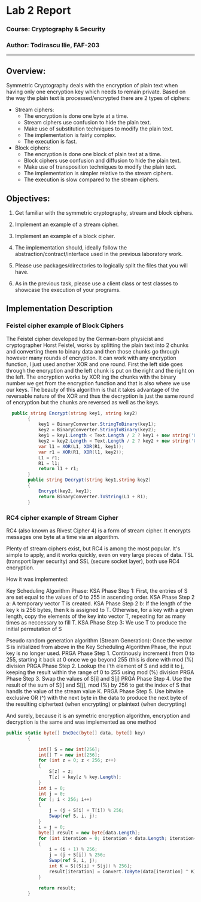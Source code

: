 # Lab 2 Report

### Course: Cryptography & Security

### Author: Todirascu Ilie, FAF-203

---

## Overview:

Symmetric Cryptography deals with the encryption of plain text when having only one encryption key which needs to remain
private. Based on the way the plain text is processed/encrypted there are 2 types of ciphers:

- Stream ciphers:
  - The encryption is done one byte at a time.
  - Stream ciphers use confusion to hide the plain text.
  - Make use of substitution techniques to modify the plain text.
  - The implementation is fairly complex.
  - The execution is fast.
- Block ciphers:
  - The encryption is done one block of plain text at a time.
  - Block ciphers use confusion and diffusion to hide the plain text.
  - Make use of transposition techniques to modify the plain text.
  - The implementation is simpler relative to the stream ciphers.
  - The execution is slow compared to the stream ciphers.

## Objectives:

1. Get familiar with the symmetric cryptography, stream and block ciphers.

2. Implement an example of a stream cipher.

3. Implement an example of a block cipher.

4. The implementation should, ideally follow the abstraction/contract/interface used in the previous laboratory work.

5. Please use packages/directories to logically split the files that you will have.

6. As in the previous task, please use a client class or test classes to showcase the execution of your programs.

## Implementation Description

### Feistel cipher example of Block Ciphers

The Feistel cipher developed by the German-born physicist and cryptographer Horst Feistel, works by splitting the plain text into 2 chunks and converting them to binary data and then those chunks go through
however many rounds of encryption. It can work with any encryption function, I just used another XOR and one round. First the left side goes through the encryption and the left chunk is put on the right and the right on the left. The encryption works by XOR ing the chunks with the binary number we get from the encryption function and that is also where we use our keys. The beauty of this algorithm is that
it takes advantage of the reversable nature of the XOR and thus the decryption is just the same round of encryption but the chunks are reversed as well as the keys.

```C#
  public string Encrypt(string key1, string key2)
        {
            key1 = BinaryConverter.StringToBinary(key1);
            key2 = BinaryConverter.StringToBinary(key2);
            key1 = key1.Length < Text.Length / 2 ? key1 + new string('0',Text.Length / 2 - key1.Length) : new(key1.Take(Text.Length / 2).ToArray());
            key2 = key2.Length < Text.Length / 2 ? key2 + new string('0',Text.Length / 2 - key2.Length)  : new(key2.Take(Text.Length / 2).ToArray());
            var l1 = XOR(L1, XOR(R1, key1));
            var r1 = XOR(R1, XOR(l1, key2));
            L1 = r1;
            R1 = l1;
            return l1 + r1;
        }
        public string Decrypt(string key1,string key2)
        {
            Encrypt(key2, key1);
            return BinaryConverter.ToString(L1 + R1);
        }
```

### RC4 cipher example of Stream Cipher

RC4 (also known as Rivest Cipher 4) is a form of stream cipher. It encrypts messages one byte at a time via an algorithm.

Plenty of stream ciphers exist, but RC4 is among the most popular. It's simple to apply, and it works quickly, even on very large pieces of data. TSL (transport layer security) and SSL (secure socket layer), both use RC4 encryption.

How it was implemented:

Key Scheduling Algorithm Phase:
KSA Phase Step 1: First, the entries of S are set equal to the values of 0 to 255 in ascending order.
KSA Phase Step 2 a: A temporary vector T is created.
KSA Phase Step 2 b: If the length of the key k is 256 bytes, then k is assigned to T. Otherwise, for a key with a given length, copy the elements of the key into vector T, repeating for as many times as neccessary to fill T.
KSA Phase Step 3: We use T to produce the initial permutation of S

Pseudo random generation algorithm (Stream Generation):
Once the vector S is initialized from above in the Key Scheduling Algorithm Phase, the input key is no longer used.
PRGA Phase Step 1. Continously increment i from 0 to 255, starting it back at 0 once we go beyond 255 (this is done with mod (%) division
PRGA Phase Step 2. Lookup the i'th element of S and add it to j, keeping the result within the range of 0 to 255 using mod (%) division
PRGA Phase Step 3. Swap the values of S[i] and S[j]
PRGA Phase Step 4. Use the result of the sum of S[i] and S[j], mod (%) by 256 to get the index of S that handls the value of the stream value K.
PRGA Phase Step 5. Use bitwise exclusive OR (^) with the next byte in the data to produce the next byte of the resulting ciphertext (when encrypting) or plaintext (when decrypting)

And surely, because it is an symetric encryption algorithm, encryption and decryption is the same and was implemented as one method

```C#
public static byte[] EncDec(byte[] data, byte[] key)
        {

            int[] S = new int[256];
            int[] T = new int[256];
            for (int z = 0; z < 256; z++)
            {
                S[z] = z;
                T[z] = key[z % key.Length];
            }
            int i = 0;
            int j = 0;
            for (; i < 256; i++)
            {
                j = (j + S[i] + T[i]) % 256;
                Swap(ref S, i, j);
            }
            i = j = 0;
            byte[] result = new byte[data.Length];
            for (int iteration = 0; iteration < data.Length; iteration++)
            {
                i = (i + 1) % 256;
                j = (j + S[i]) % 256;
                Swap(ref S, i, j);
                int K = S[(S[i] + S[j]) % 256];
                result[iteration] = Convert.ToByte(data[iteration] ^ K);
            }

            return result;
        }
```
